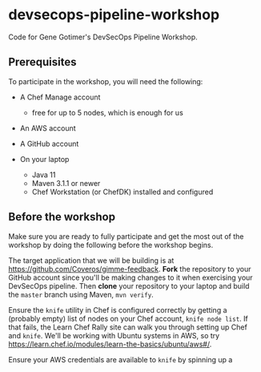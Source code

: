 # devsecops-pipeline-workshop
Code for Gene Gotimer's DevSecOps Pipeline Workshop.


## Prerequisites
To participate in the workshop, you will need the following:

* A Chef Manage account
  * free for up to 5 nodes, which is enough for us

* An AWS account

* A GitHub account

* On your laptop
  * Java 11
  * Maven 3.1.1 or newer
  * Chef Workstation (or ChefDK) installed and configured

  
## Before the workshop

Make sure you are ready to fully participate and get the most out of the workshop by doing the following before the workshop begins.

The target application that we will be building is at https://github.com/Coveros/gimme-feedback. **Fork** the repository to your GitHub account since you'll be making changes to it when exercising your DevSecOps pipeline. Then **clone** your repository to your laptop and build the `master` branch using Maven, `mvn verify`.

Ensure the `knife` utility in Chef is configured correctly by getting a (probably empty) list of nodes on your Chef account, `knife node list`. If that fails, the Learn Chef Rally site can walk you through setting up Chef and `knife`. We'll be working with Ubuntu systems in AWS, so try https://learn.chef.io/modules/learn-the-basics/ubuntu/aws#/.

Ensure your AWS credentials are available to `knife` by spinning up a 


